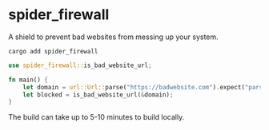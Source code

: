# spider_firewall

A shield to prevent bad websites from messing up your system.

`cargo add spider_firewall`

```rust
use spider_firewall::is_bad_website_url;

fn main() {
    let domain = url::Url::parse("https://badwebsite.com").expect("parse");
    let blocked = is_bad_website_url(&domain);
}
```

The build can take up to 5-10 minutes to build locally.
